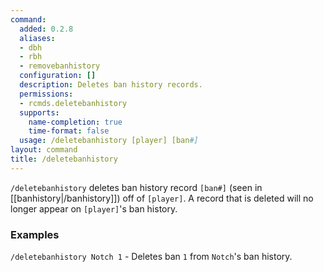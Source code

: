```yaml
---
command:
  added: 0.2.8
  aliases:
  - dbh
  - rbh
  - removebanhistory
  configuration: []
  description: Deletes ban history records.
  permissions:
  - rcmds.deletebanhistory
  supports:
    name-completion: true
    time-format: false
  usage: /deletebanhistory [player] [ban#]
layout: command
title: /deletebanhistory
---
```


```/deletebanhistory``` deletes ban history record ```[ban#]``` (seen in [[banhistory|/banhistory]]) off of
```[player]```. A record that is deleted will no longer appear on ```[player]```'s ban history.

### Examples

```/deletebanhistory Notch 1``` - Deletes ban ```1``` from ```Notch```'s ban history.

